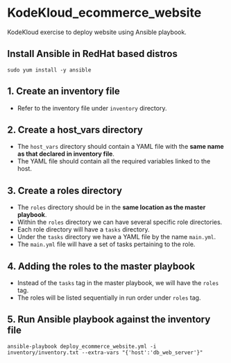# KodeKloud_ecommerce_website
KodeKloud exercise to deploy website using Ansible playbook.

## Install Ansible in RedHat based distros
`sudo yum install -y ansible`

## 1. Create an inventory file
- Refer to the inventory file under `inventory` directory.

## 2. Create a host_vars directory
- The `host_vars` directory should contain a YAML file with the **same name as that declared in inventory file**.
- The YAML file should contain all the required variables linked to the host.

## 3. Create a roles directory
- The `roles` directory should be in the **same location as the master playbook**.
- Within the `roles` directory we can have several specific role directories.
- Each role directory will have a `tasks` directory.
- Under the `tasks` directory we have a YAML file by the name `main.yml`.
- The `main.yml` file will have a set of tasks pertaining to the role.

## 4. Adding the roles to the master playbook
- Instead of the `tasks` tag in the master playbook, we will have the `roles` tag.
- The roles will be listed sequentially in run order under `roles` tag.

## 5. Run Ansible playbook against the inventory file
`ansible-playbook deploy_ecommerce_website.yml -i inventory/inventory.txt --extra-vars "{'host':'db_web_server'}"`
